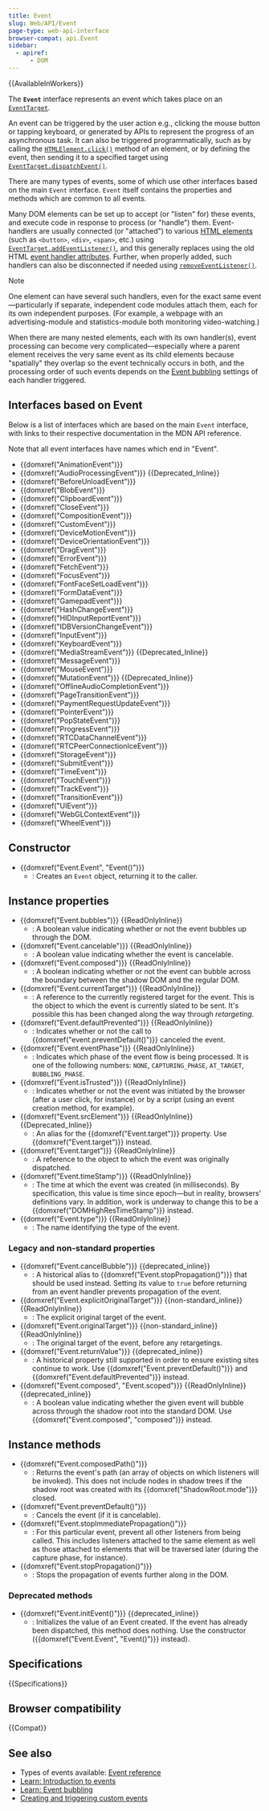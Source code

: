```yaml
---
title: Event
slug: Web/API/Event
page-type: web-api-interface
browser-compat: api.Event
sidebar:
  - apiref:
      - DOM
---
```


{{AvailableInWorkers}}

The **`Event`** interface represents an event which takes place on an [`EventTarget`](/en-US/docs/Web/API/EventTarget).

An event can be triggered by the user action e.g., clicking the mouse button or tapping keyboard, or generated by APIs to represent the progress of an asynchronous task. It can also be triggered programmatically, such as by calling the [`HTMLElement.click()`](/en-US/docs/Web/API/HTMLElement/click) method of an element, or by defining the event, then sending it to a specified target using [`EventTarget.dispatchEvent()`](/en-US/docs/Web/API/EventTarget/dispatchEvent).

There are many types of events, some of which use other interfaces based on the main `Event` interface. `Event` itself contains the properties and methods which are common to all events.

Many DOM elements can be set up to accept (or "listen" for) these events, and execute code in response to process (or "handle") them. Event-handlers are usually connected (or "attached") to various [HTML elements](/en-US/docs/Web/HTML/Reference/Elements) (such as `<button>`, `<div>`, `<span>`, etc.) using [`EventTarget.addEventListener()`](/en-US/docs/Web/API/EventTarget/addEventListener), and this generally replaces using the old HTML [event handler attributes](/en-US/docs/Web/HTML/Reference/Global_attributes). Further, when properly added, such handlers can also be disconnected if needed using [`removeEventListener()`](/en-US/docs/Web/API/EventTarget/removeEventListener).

> [!NOTE]
> One element can have several such handlers, even for the exact same event—particularly if separate, independent code modules attach them, each for its own independent purposes. (For example, a webpage with an advertising-module and statistics-module both monitoring video-watching.)

When there are many nested elements, each with its own handler(s), event processing can become very complicated—especially where a parent element receives the very same event as its child elements because "spatially" they overlap so the event technically occurs in both, and the processing order of such events depends on the [Event bubbling](/en-US/docs/Learn_web_development/Core/Scripting/Event_bubbling) settings of each handler triggered.

## Interfaces based on Event

Below is a list of interfaces which are based on the main `Event` interface, with links to their respective documentation in the MDN API reference.

Note that all event interfaces have names which end in "Event".

- {{domxref("AnimationEvent")}}
- {{domxref("AudioProcessingEvent")}} {{Deprecated_Inline}}
- {{domxref("BeforeUnloadEvent")}}
- {{domxref("BlobEvent")}}
- {{domxref("ClipboardEvent")}}
- {{domxref("CloseEvent")}}
- {{domxref("CompositionEvent")}}
- {{domxref("CustomEvent")}}
- {{domxref("DeviceMotionEvent")}}
- {{domxref("DeviceOrientationEvent")}}
- {{domxref("DragEvent")}}
- {{domxref("ErrorEvent")}}
- {{domxref("FetchEvent")}}
- {{domxref("FocusEvent")}}
- {{domxref("FontFaceSetLoadEvent")}}
- {{domxref("FormDataEvent")}}
- {{domxref("GamepadEvent")}}
- {{domxref("HashChangeEvent")}}
- {{domxref("HIDInputReportEvent")}}
- {{domxref("IDBVersionChangeEvent")}}
- {{domxref("InputEvent")}}
- {{domxref("KeyboardEvent")}}
- {{domxref("MediaStreamEvent")}} {{Deprecated_Inline}}
- {{domxref("MessageEvent")}}
- {{domxref("MouseEvent")}}
- {{domxref("MutationEvent")}} {{Deprecated_Inline}}
- {{domxref("OfflineAudioCompletionEvent")}}
- {{domxref("PageTransitionEvent")}}
- {{domxref("PaymentRequestUpdateEvent")}}
- {{domxref("PointerEvent")}}
- {{domxref("PopStateEvent")}}
- {{domxref("ProgressEvent")}}
- {{domxref("RTCDataChannelEvent")}}
- {{domxref("RTCPeerConnectionIceEvent")}}
- {{domxref("StorageEvent")}}
- {{domxref("SubmitEvent")}}
- {{domxref("TimeEvent")}}
- {{domxref("TouchEvent")}}
- {{domxref("TrackEvent")}}
- {{domxref("TransitionEvent")}}
- {{domxref("UIEvent")}}
- {{domxref("WebGLContextEvent")}}
- {{domxref("WheelEvent")}}

## Constructor

- {{domxref("Event.Event", "Event()")}}
  - : Creates an `Event` object, returning it to the caller.

## Instance properties

- {{domxref("Event.bubbles")}} {{ReadOnlyInline}}
  - : A boolean value indicating whether or not the event bubbles up through the DOM.
- {{domxref("Event.cancelable")}} {{ReadOnlyInline}}
  - : A boolean value indicating whether the event is cancelable.
- {{domxref("Event.composed")}} {{ReadOnlyInline}}
  - : A boolean indicating whether or not the event can bubble across the boundary between the shadow DOM and the regular DOM.
- {{domxref("Event.currentTarget")}} {{ReadOnlyInline}}
  - : A reference to the currently registered target for the event. This is the object to which the event is currently slated to be sent. It's possible this has been changed along the way through _retargeting_.
- {{domxref("Event.defaultPrevented")}} {{ReadOnlyInline}}
  - : Indicates whether or not the call to {{domxref("event.preventDefault()")}} canceled the event.
- {{domxref("Event.eventPhase")}} {{ReadOnlyInline}}
  - : Indicates which phase of the event flow is being processed. It is one of the following numbers: `NONE`, `CAPTURING_PHASE`, `AT_TARGET`, `BUBBLING_PHASE`.
- {{domxref("Event.isTrusted")}} {{ReadOnlyInline}}
  - : Indicates whether or not the event was initiated by the browser (after a user click, for instance) or by a script (using an event creation method, for example).
- {{domxref("Event.srcElement")}} {{ReadOnlyInline}} {{Deprecated_Inline}}
  - : An alias for the {{domxref("Event.target")}} property. Use {{domxref("Event.target")}} instead.
- {{domxref("Event.target")}} {{ReadOnlyInline}}
  - : A reference to the object to which the event was originally dispatched.
- {{domxref("Event.timeStamp")}} {{ReadOnlyInline}}
  - : The time at which the event was created (in milliseconds). By specification, this value is time since epoch—but in reality, browsers' definitions vary. In addition, work is underway to change this to be a {{domxref("DOMHighResTimeStamp")}} instead.
- {{domxref("Event.type")}} {{ReadOnlyInline}}
  - : The name identifying the type of the event.

### Legacy and non-standard properties

- {{domxref("Event.cancelBubble")}} {{deprecated_inline}}
  - : A historical alias to {{domxref("Event.stopPropagation()")}} that should be used instead. Setting its value to `true` before returning from an event handler prevents propagation of the event.
- {{domxref("Event.explicitOriginalTarget")}} {{non-standard_inline}} {{ReadOnlyInline}}
  - : The explicit original target of the event.
- {{domxref("Event.originalTarget")}} {{non-standard_inline}} {{ReadOnlyInline}}
  - : The original target of the event, before any retargetings.
- {{domxref("Event.returnValue")}} {{deprecated_inline}}
  - : A historical property still supported in order to ensure existing sites continue to work. Use {{domxref("Event.preventDefault()")}} and {{domxref("Event.defaultPrevented")}} instead.
- {{domxref("Event.composed", "Event.scoped")}} {{ReadOnlyInline}} {{deprecated_inline}}
  - : A boolean value indicating whether the given event will bubble across through the shadow root into the standard DOM. Use {{domxref("Event.composed", "composed")}} instead.

## Instance methods

- {{domxref("Event.composedPath()")}}
  - : Returns the event's path (an array of objects on which listeners will be invoked). This does not include nodes in shadow trees if the shadow root was created with its {{domxref("ShadowRoot.mode")}} closed.
- {{domxref("Event.preventDefault()")}}
  - : Cancels the event (if it is cancelable).
- {{domxref("Event.stopImmediatePropagation()")}}
  - : For this particular event, prevent all other listeners from being called. This includes listeners attached to the same element as well as those attached to elements that will be traversed later (during the capture phase, for instance).
- {{domxref("Event.stopPropagation()")}}
  - : Stops the propagation of events further along in the DOM.

### Deprecated methods

- {{domxref("Event.initEvent()")}} {{deprecated_inline}}
  - : Initializes the value of an Event created. If the event has already been dispatched, this method does nothing. Use the constructor ({{domxref("Event.Event", "Event()")}} instead).

## Specifications

{{Specifications}}

## Browser compatibility

{{Compat}}

## See also

- Types of events available: [Event reference](/en-US/docs/Web/Events)
- [Learn: Introduction to events](/en-US/docs/Learn_web_development/Core/Scripting/Events)
- [Learn: Event bubbling](/en-US/docs/Learn_web_development/Core/Scripting/Event_bubbling)
- [Creating and triggering custom events](/en-US/docs/Web/Events/Creating_and_triggering_events)
